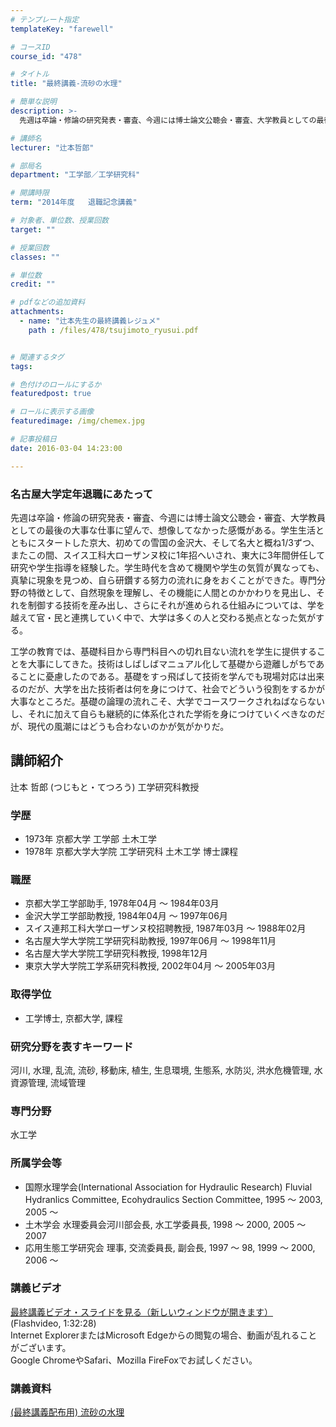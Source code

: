 ```yaml
---
# テンプレート指定
templateKey: "farewell"

# コースID
course_id: "478"

# タイトル
title: "最終講義-流砂の水理"

# 簡単な説明
description: >-
  先週は卒論・修論の研究発表・審査、今週には博士論文公聴会・審査、大学教員としての最後の大事な仕事に望んで、想像してなかった感慨がある。学生生活とともにスタートした京大、初めての雪国の金沢大、そして...

# 講師名
lecturer: "辻本哲郎"

# 部局名
department: "工学部／工学研究科"

# 開講時限
term: "2014年度	退職記念講義"

# 対象者、単位数、授業回数
target: ""

# 授業回数
classes: ""

# 単位数
credit: ""

# pdfなどの追加資料
attachments: 
  - name: "辻本先生の最終講義レジュメ" 
    path : /files/478/tsujimoto_ryusui.pdf


# 関連するタグ
tags:

# 色付けのロールにするか
featuredpost: true

# ロールに表示する画像
featuredimage: /img/chemex.jpg

# 記事投稿日
date: 2016-03-04 14:23:00

---
```

### 名古屋大学定年退職にあたって 

先週は卒論・修論の研究発表・審査、今週には博士論文公聴会・審査、大学教員としての最後の大事な仕事に望んで、想像してなかった感慨がある。学生生活とともにスタートした京大、初めての雪国の金沢大、そして名大と概ね1/3ずつ、またこの間、スイス工科大ローザンヌ校に1年招へいされ、東大に3年間併任して研究や学生指導を経験した。学生時代を含めて機関や学生の気質が異なっても、真摯に現象を見つめ、自ら研鑽する努力の流れに身をおくことができた。専門分野の特徴として、自然現象を理解し、その機能に人間とのかかわりを見出し、それを制御する技術を産み出し、さらにそれが進められる仕組みについては、学を越えて官・民と連携していく中で、大学は多くの人と交わる拠点となった気がする。

工学の教育では、基礎科目から専門科目への切れ目ない流れを学生に提供することを大事にしてきた。技術はしばしばマニュアル化して基礎から遊離しがちであることに憂慮したのである。基礎をすっ飛ばして技術を学んでも現場対応は出来るのだが、大学を出た技術者は何を身につけて、社会でどういう役割をするかが大事なところだ。基礎の論理の流れこそ、大学でコースワークされねばならないし、それに加えて自らも継続的に体系化された学術を身につけていくべきなのだが、現代の風潮にはどうも合わないのかが気がかりだ。
## 講師紹介

辻本 哲郎 (つじもと・てつろう) 工学研究科教授 

### 学歴

  * 1973年 京都大学 工学部 土木工学
  * 1978年 京都大学大学院 工学研究科 土木工学 博士課程

### 職歴

  * 京都大学工学部助手, 1978年04月 ～ 1984年03月
  * 金沢大学工学部助教授, 1984年04月 ～ 1997年06月
  * スイス連邦工科大学ローザンヌ校招聘教授, 1987年03月 ～ 1988年02月
  * 名古屋大学大学院工学研究科助教授, 1997年06月 ～ 1998年11月
  * 名古屋大学大学院工学研究科教授, 1998年12月
  * 東京大学大学院工学系研究科教授, 2002年04月 ～ 2005年03月

### 取得学位

  * 工学博士, 京都大学, 課程

### 研究分野を表すキーワード

河川, 水理, 乱流, 流砂, 移動床, 植生, 生息環境, 生態系, 水防災, 洪水危機管理, 水資源管理, 流域管理 

### 専門分野

水工学

### 所属学会等

  * 国際水理学会(International Association for Hydraulic Research) Fluvial Hydranlics Committee, Ecohydraulics Section Committee, 1995 〜 2003, 2005 〜 
  * 土木学会 水理委員会河川部会長, 水工学委員長, 1998 〜 2000, 2005 〜 2007
  * 応用生態工学研究会 理事, 交流委員長, 副会長, 1997 〜 98, 1999 〜 2000, 2006 〜
### 講義ビデオ

[最終講義ビデオ・スライドを見る（新しいウィンドウが開きます）](http://nuvideo.media.nagoya-u.ac.jp/embed/c928895360e53d6180183af658d73b31440f4349) (Flashvideo, 1:32:28)  
Internet ExplorerまたはMicrosoft Edgeからの閲覧の場合、動画が乱れることがございます。  
Google ChromeやSafari、Mozilla FireFoxでお試しください。 

### 講義資料


[(最終講義配布用) 流砂の水理](/files/478/tsujimoto_ryusui.pdf) 
